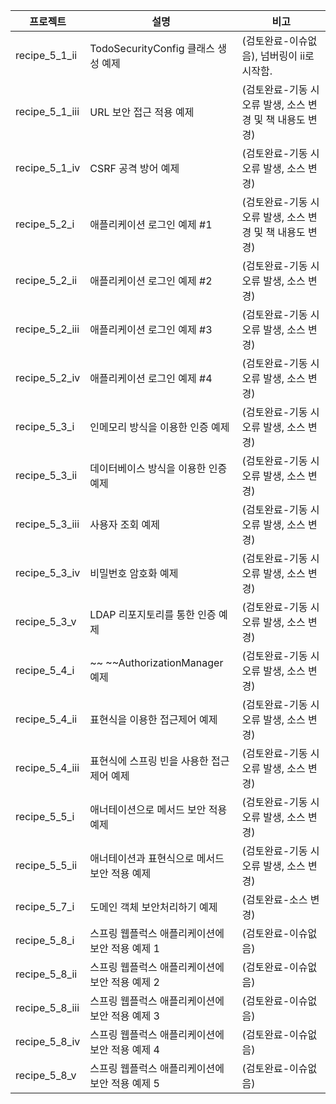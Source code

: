 | 프로젝트          | 설명                           | 비고                                  |
|---------------|------------------------------|-------------------------------------|
| recipe_5_1_ii | TodoSecurityConfig 클래스 생성 예제 | (검토완료-이슈없음), 넘버링이 ii로 시작함.          |
| recipe_5_1_iii | URL 보안 접근 적용 예제              | (검토완료-기동 시 오류 발생, 소스 변경 및 책 내용도 변경) |
| recipe_5_1_iv | CSRF 공격 방어 예제                | (검토완료-기동 시 오류 발생, 소스 변경)            |
| recipe_5_2_i  | 애플리케이션 로그인 예제 #1             | (검토완료-기동 시 오류 발생, 소스 변경 및 책 내용도 변경) |
| recipe_5_2_ii | 애플리케이션 로그인 예제 #2             | (검토완료-기동 시 오류 발생, 소스 변경)            |
| recipe_5_2_iii | 애플리케이션 로그인 예제 #3             | (검토완료-기동 시 오류 발생, 소스 변경)            |
| recipe_5_2_iv | 애플리케이션 로그인 예제 #4             | (검토완료-기동 시 오류 발생, 소스 변경)            |
| recipe_5_3_i  | 인메모리 방식을 이용한 인증 예제           | (검토완료-기동 시 오류 발생, 소스 변경)            |
| recipe_5_3_ii | 데이터베이스 방식을 이용한 인증 예제         | (검토완료-기동 시 오류 발생, 소스 변경)            |
| recipe_5_3_iii | 사용자 조회 예제                    | (검토완료-기동 시 오류 발생, 소스 변경)            |
| recipe_5_3_iv | 비밀번호 암호화 예제                  | (검토완료-기동 시 오류 발생, 소스 변경)            |
| recipe_5_3_v  | LDAP 리포지토리를 통한 인증 예제         | (검토완료-기동 시 오류 발생, 소스 변경)            |
| recipe_5_4_i  |~~ ~~AuthorizationManager 예제      | (검토완료-기동 시 오류 발생, 소스 변경)            |
| recipe_5_4_ii | 표현식을 이용한 접근제어 예제             | (검토완료-기동 시 오류 발생, 소스 변경)            |
| recipe_5_4_iii | 표현식에 스프링 빈을 사용한 접근제어 예제      | (검토완료-기동 시 오류 발생, 소스 변경)            |
| recipe_5_5_i  | 애너테이션으로 메서드 보안 적용 예제         | (검토완료-기동 시 오류 발생, 소스 변경)            |
| recipe_5_5_ii | 애너테이션과 표현식으로 메서드 보안 적용 예제    | (검토완료-기동 시 오류 발생, 소스 변경)            |
| recipe_5_7_i  | 도메인 객체 보안처리하기 예제             | (검토완료-소스 변경)                        |
| recipe_5_8_i  | 스프링 웹플럭스 애플리케이션에 보안 적용 예제 1  | (검토완료-이슈없음)                         |
| recipe_5_8_ii | 스프링 웹플럭스 애플리케이션에 보안 적용 예제 2  | (검토완료-이슈없음)                         |
| recipe_5_8_iii | 스프링 웹플럭스 애플리케이션에 보안 적용 예제 3  | (검토완료-이슈없음)                         |
| recipe_5_8_iv | 스프링 웹플럭스 애플리케이션에 보안 적용 예제 4  | (검토완료-이슈없음)                         |
| recipe_5_8_v  | 스프링 웹플럭스 애플리케이션에 보안 적용 예제 5  | (검토완료-이슈없음)                         |